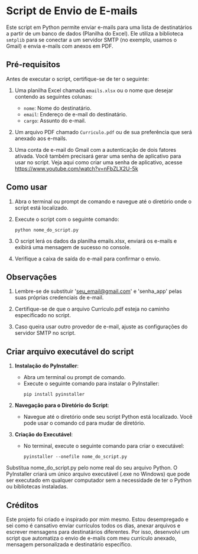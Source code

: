 # Script de Envio de E-mails

Este script em Python permite enviar e-mails para uma lista de destinatários a partir de um banco de dados (Planilha do Excel). Ele utiliza a biblioteca `smtplib` para se conectar a um servidor SMTP (no exemplo, usamos o Gmail) e envia e-mails com anexos em PDF.


## Pré-requisitos

Antes de executar o script, certifique-se de ter o seguinte:

1. Uma planilha Excel chamada `emails.xlsx` ou o nome que desejar contendo as seguintes colunas:
    - `nome`: Nome do destinatário.
    - `email`: Endereço de e-mail do destinatário.
    - `cargo`: Assunto do e-mail.

2. Um arquivo PDF chamado `Curriculo.pdf` ou de sua preferência que será anexado aos e-mails.

3. Uma conta de e-mail do Gmail com a autenticação de dois fatores ativada. Você também precisará gerar uma senha de aplicativo para usar no script. Veja aqui como criar uma senha de aplicativo, acesse https://www.youtube.com/watch?v=nFbZLX2U-5k


## Como usar

1. Abra o terminal ou prompt de comando e navegue até o diretório onde o script está localizado.

2. Execute o script com o seguinte comando:
   ```
   python nome_do_script.py
   ```

3. O script lerá os dados da planilha emails.xlsx, enviará os e-mails e exibirá uma mensagem de sucesso no console.

4. Verifique a caixa de saída do e-mail para confirmar o envio.


## Observações

1. Lembre-se de substituir 'seu_email@gmail.com' e 'senha_app' pelas suas próprias credenciais de e-mail.

2. Certifique-se de que o arquivo Curriculo.pdf esteja no caminho especificado no script.

3. Caso queira usar outro provedor de e-mail, ajuste as configurações do servidor SMTP no script.


## Criar arquivo executável do script

1. **Instalação do PyInstaller**:
   - Abra um terminal ou prompt de comando.
   - Execute o seguinte comando para instalar o PyInstaller:
     ```
     pip install pyinstaller
     ```

2. **Navegação para o Diretório do Script**:
   - Navegue até o diretório onde seu script Python está localizado. Você pode usar o comando cd para mudar de diretório.

3. **Criação do Executável**:
   - No terminal, execute o seguinte comando para criar o executável:
     ```
     pyinstaller --onefile nome_do_script.py
     ```

Substitua nome_do_script.py pelo nome real do seu arquivo Python. O PyInstaller criará um único arquivo executável (.exe no Windows) que pode ser executado em qualquer computador sem a necessidade de ter o Python ou bibliotecas instaladas.


## Créditos

Este projeto foi criado e inspirado por mim mesmo. Estou desempregado e sei como é cansativo enviar currículos todos os dias, anexar arquivos e escrever mensagens para destinatários diferentes. Por isso, desenvolvi um script que automatiza o envio de e-mails com meu currículo anexado, mensagem personalizada e destinatário específico.
